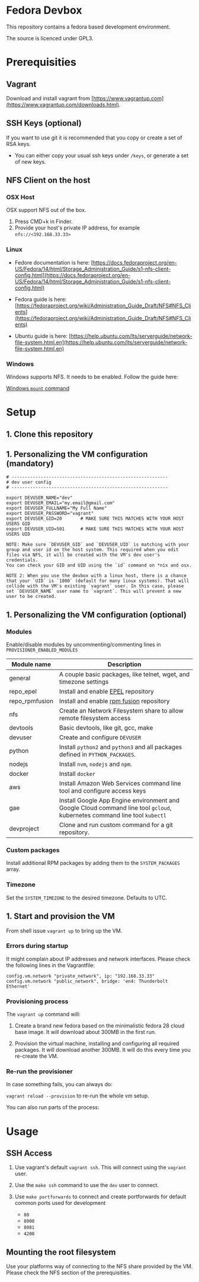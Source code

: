 
# Fedora Devbox

This repository contains a fedora based development environment.

The source is licenced under GPL3.

# Prerequisities

## Vagrant

Download and install vagrant from [https://www.vagrantup.com](https://www.vagrantup.com/downloads.html). 

## SSH Keys (optional)

If you want to use git it is recommended that you copy or create a set of RSA keys.

- You can either copy your usual ssh keys under `/keys`, or generate a set of new keys. 

## NFS Client on the host

### OSX Host

OSX support NFS out of the box. 

1. Press CMD+k in Finder.
1. Provide your host's private IP address, for example `nfs://<192.168.33.33>`

### Linux

- Fedore documentation is here: [https://docs.fedoraproject.org/en-US/Fedora/14/html/Storage_Administration_Guide/s1-nfs-client-config.html](https://docs.fedoraproject.org/en-US/Fedora/14/html/Storage_Administration_Guide/s1-nfs-client-config.html)

- Fedora guide is here: [https://fedoraproject.org/wiki/Administration_Guide_Draft/NFS#NFS_Clients](https://fedoraproject.org/wiki/Administration_Guide_Draft/NFS#NFS_Clients)

- Ubuntu guide is here: [https://help.ubuntu.com/lts/serverguide/network-file-system.html.en](https://help.ubuntu.com/lts/serverguide/network-file-system.html.en)

### Windows

Windows supports NFS. It needs to be enabled. Follow the guide here:

[Windows `mount` command](https://docs.microsoft.com/en-us/previous-versions/windows/it-pro/windows-server-2008-R2-and-2008/cc754046(v=ws.11))


# Setup

## 1. Clone this repository

## 1. Personalizing the VM configuration (mandatory)

```
# -----------------------------------------------------------
# dev user config
# -----------------------------------------------------------

export DEVUSER_NAME="dev"
export DEVUSER_EMAIL="my.email@gmail.com"
export DEVUSER_FULLNAME="My Full Name"
export DEVUSER_PASSWORD="vagrant"
export DEVUSER_GID=20       # MAKE SURE THIS MATCHES WITH YOUR HOST USERS GID
export DEVUSER_UID=501      # MAKE SURE THIS MATCHES WITH YOUR HOST USERS UID
```

    NOTE: Make sure `DEVUSER_GID` and `DEVUSER_UID` is matching with your group and user id on the host system. This required when you edit files via NFS, it will be created with the VM's dev user's credentials.
    You can check your GID and UID using the `id` command on *nix and osx.

    NOTE 2: When you use the devbox with a linux host, there is a chance that your `UID` is `1000` (default for many linux systems). That will collide with the VM's existing `vagrant` user. In this case, please set `DEVUSER_NAME` user name to `vagrant`. This will prevent a new user to be created.

## 1. Personalizing the VM configuration (optional)

### Modules
    
Enable/disable modules by uncommenting/commenting lines in `PROVISIONER_ENABLED_MODULES`

Module name | Description
-|-
general | A couple basic packages, like telnet, wget, and timezone settings
repo_epel | Install and enable [EPEL](https://fedoraproject.org/wiki/EPEL) repository
repo_rpmfusion | Install and enable [rpm fusion](https://rpmfusion.org/) repository
nfs | Create an Network Filesystem share to allow remote filesystem access 
devtools | Basic devtools, like git, gcc, make 
devuser | Create and configure `DEVUSER`
python | Install `python2` and `python3` and all packages defined in `PYTHON_PACKAGES`. 
nodejs | Install `nvm`, `nodejs` and `npm`.
docker | Install `docker`
aws | Install Amazon Web Services command line tool and configure access keys
gae | Install Google App Engine environment and Google Cloud command line tool `gcloud`, kubernetes command line tool `kubectl`
devproject | Clone and run custom command for a git repository.


### Custom packages

Install additional RPM packages by adding them to the `SYSTEM_PACKAGES` array.

### Timezone

Set the `SYSTEM_TIMEZONE` to the desired timezone. Defaults to UTC.


## 1. Start and provision the VM

From shell issue `vagrant up` to bring up the VM.


### Errors during startup

It might complain about IP addresses and network interfaces. Please check the following lines in the Vagrantfile:

```
config.vm.network "private_network", ip: "192.168.33.33"
config.vm.network "public_network", bridge: 'en4: Thunderbolt Ethernet'
```

### Provisioning process

The `vagrant up` command will:

1. Create a brand new fedora based on the minimalistic fedora 28 cloud base image. It will download about 300MB in the first run.

2. Provision the virtual machine, installing and configuring all required packages. It will download another 300MB. It will do this every time you re-create the VM.

### Re-run the provisioner

In case something fails, you can always do:

`vagrant reload --provision` to re-run the whole vm setup.

You can also run parts of the process:

# Usage

## SSH Access

1. Use vagrant's default `vagrant ssh`. This will connect using the `vagrant` user.

1. Use the `make ssh` command to use the `dev` user to connect.

1. Use `make portforwards` to connect and create portforwards for default common ports used for development
    - `80` 
    - `8000` 
    - `8081` 
    - `4200`


## Mounting the root filesystem

Use your platforms way of connecting to the NFS share provided by the VM. Please check the NFS section of the prerequisities.





